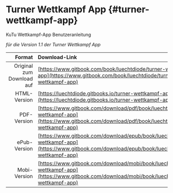 # Turner Wettkampf App {#turner-wettkampf-app}

KuTu Wettkampf-App Benutzeranleitung

*für die Version 1.1 der Turner Wettkampf App*

| Format  | Download-Link |
|--------:|:--------------|
| Original zum Download auf | [https://www.gitbook.com/book/luechtdiode/turner-wettkampf-app](https://www.gitbook.com/book/luechtdiode/turner-wettkampf-app) |
| HTML-Version              | [https://luechtdiode.gitbooks.io/turner-wettkampf-app/content/](https://luechtdiode.gitbooks.io/turner-wettkampf-app/content/) |
| PDF-Version               | [https://www.gitbook.com/download/pdf/book/luechtdiode/turner-wettkampf-app](https://www.gitbook.com/download/pdf/book/luechtdiode/turner-wettkampf-app) |
| ePub-Version              | [https://www.gitbook.com/download/epub/book/luechtdiode/turner-wettkampf-app](https://www.gitbook.com/download/epub/book/luechtdiode/turner-wettkampf-app) |
| Mobi-Version              | [https://www.gitbook.com/download/mobi/book/luechtdiode/turner-wettkampf-app](https://www.gitbook.com/download/mobi/book/luechtdiode/turner-wettkampf-app) |